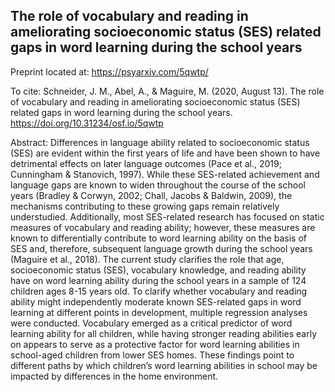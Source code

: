 ## The role of vocabulary and reading in ameliorating socioeconomic status (SES) related gaps in word learning during the school years

Preprint located at: https://psyarxiv.com/5qwtp/

To cite:
Schneider, J. M., Abel, A., & Maguire, M. (2020, August 13). The role of vocabulary and reading in ameliorating socioeconomic status (SES) related gaps in word learning during the school years. https://doi.org/10.31234/osf.io/5qwtp

Abstract:
Differences in language ability related to socioeconomic status (SES) are evident within the first years of life and have been shown to have detrimental effects on later language outcomes (Pace et al., 2019; Cunningham & Stanovich, 1997). While these SES-related achievement and language gaps are known to widen throughout the course of the school years (Bradley & Corwyn, 2002; Chall, Jacobs & Baldwin, 2009), the mechanisms contributing to these growing gaps remain relatively understudied. Additionally, most SES-related research has focused on static measures of vocabulary and reading ability; however, these measures are known to differentially contribute to word learning ability on the basis of SES and, therefore, subsequent language growth during the school years (Maguire et al., 2018). The current study clarifies the role that age, socioeconomic status (SES), vocabulary knowledge, and reading ability have on word learning ability during the school years in a sample of 124 children ages 8-15 years old. To clarify whether vocabulary and reading ability might independently moderate known SES-related gaps in word learning at different points in development, multiple regression analyses were conducted. Vocabulary emerged as a critical predictor of word learning ability for all children, while having stronger reading abilities early on appears to serve as a protective factor for word learning abilities in school-aged children from lower SES homes. These findings point to different paths by which children’s word learning abilities in school may be impacted by differences in the home environment.
